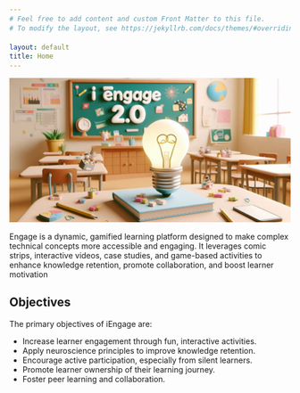 ```yaml
---
# Feel free to add content and custom Front Matter to this file.
# To modify the layout, see https://jekyllrb.com/docs/themes/#overriding-theme-defaults

layout: default
title: Home
---
```


<img src="./home.png" class="img-fluid">

Engage is a dynamic, gamified learning platform designed to make complex technical concepts more accessible and engaging. It leverages comic strips, interactive videos, case studies, and game-based activities to enhance knowledge retention, promote collaboration, and boost learner motivation

## Objectives
The primary objectives of iEngage are:<br>

- Increase learner engagement through fun, interactive activities.  
- Apply neuroscience principles to improve knowledge retention.  
- Encourage active participation, especially from silent learners.  
- Promote learner ownership of their learning journey.  
- Foster peer learning and collaboration.  


